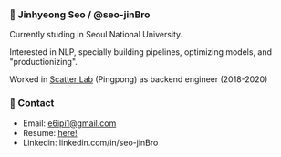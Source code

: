 ### 👋 Jinhyeong Seo / @seo-jinBro

Currently studing in Seoul National University.

Interested in NLP, specially building pipelines, optimizing models, and "productionizing".

Worked in [Scatter Lab](https://scatterlab.co.kr/) (Pingpong) as backend engineer (2018-2020)

### 📮 Contact

- Email: e6ipi1@gmail.com
- Resume: [here!](./Resume_Jinhyeong_Seo.pdf)
- Linkedin: linkedin.com/in/seo-jinBro
